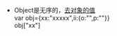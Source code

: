 * Object是无序的，[去对象的值](https://segmentfault.com/q/1010000008169258)</br>
var obj={xx:"xxxxx",ii:{o:"",p:""}}</br>
obj["xx"]
